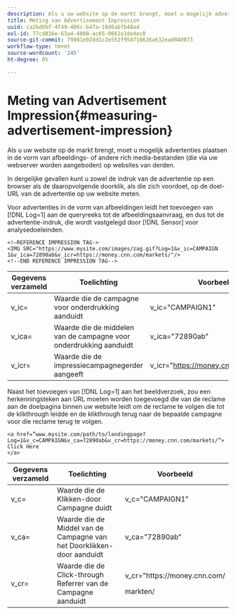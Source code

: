 ```yaml
---
description: Als u uw website op de markt brengt, moet u mogelijk advertenties plaatsen in de vorm van afbeeldings- of andere rich media-bestanden (die via uw webserver worden aangeboden) op websites van derden.
title: Meting van Advertisement Impression
uuid: ca2bd6bf-4f49-406c-b47a-18d6abfb48a4
exl-id: 77cd816e-63a4-4080-ac65-0661e1de4ec0
source-git-commit: 79981e92dd1c2e552f958716626a632ead940973
workflow-type: tm+mt
source-wordcount: '245'
ht-degree: 0%

---
```


# Meting van Advertisement Impression{#measuring-advertisement-impression}

Als u uw website op de markt brengt, moet u mogelijk advertenties plaatsen in de vorm van afbeeldings- of andere rich media-bestanden (die via uw webserver worden aangeboden) op websites van derden.

In dergelijke gevallen kunt u zowel de indruk van de advertentie op een browser als de daaropvolgende doorklik, als die zich voordoet, op de doel-URL van de advertentie op uw website meten.

Voor advertenties in de vorm van afbeeldingen leidt het toevoegen van [!DNL Log=1] aan de queryreeks tot de afbeeldingsaanvraag, en dus tot de advertentie-indruk, die wordt vastgelegd door [!DNL Sensor] voor analysedoeleinden.

```
<!—REFERENCE IMPRESSION TAG->
<IMG SRC="https://www.mysite.com/images/zag.gif?Log=1&v_ic=CAMPAIGN 1&v_ica=72890ab&v_icr=https://money.cnn.com/markets/"/>
<!--END REFERENCE IMPRESSION TAG-->
```

| Gegevens verzameld | Toelichting | Voorbeeld |
|---|---|---|
| v_ic= | Waarde die de campagne voor onderdrukking aanduidt | v_ic=&quot;CAMPAIGN1&quot; |
| v_ica= | Waarde die de middelen van de campagne voor onderdrukking aanduidt | v_ica=&quot;72890ab&quot; |
| v_icr= | Waarde die de impressiecampagnegerder aangeeft | v_icr=&quot;https://money.cnn.com/markets/ |

Naast het toevoegen van [!DNL Log=1] aan het beeldverzoek, zou een herkenningsteken aan URL moeten worden toegevoegd die van de reclame aan de doelpagina binnen uw website leidt om de reclame te volgen die tot de klikthrough leidde en de klikthrough terug naar de bepaalde campagne voor die reclame terug te volgen.

```
<a href=”www.mysite.com/path/to/landingpage?Log=1&v_c=CAMPAIGN&v_ca=72890ab&v_cr=https://money.cnn.com/markets/”>
Click Here
</a>
```

<table id="table_B87134C522EF4AC9BD2AFA6F4A0CF574">
 <thead>
  <tr>
   <th colname="col1" class="entry"> Gegevens verzameld </th>
   <th colname="col2" class="entry"> Toelichting </th>
   <th colname="col3" class="entry"> Voorbeeld </th>
  </tr>
 </thead>
 <tbody>
  <tr>
   <td colname="col1"> v_c= </td>
   <td colname="col2"> Waarde die de Klikken-door Campagne duidt </td>
   <td colname="col3"> v_c="CAMPAIGN1" </td>
  </tr>
  <tr>
   <td colname="col1"> v_ca= </td>
   <td colname="col2"> Waarde die de Middel van de Campagne van het Doorklikken-door aanduidt </td>
   <td colname="col3"> v_ca="72890ab" </td>
  </tr>
  <tr>
   <td colname="col1"> v_cr= </td>
   <td colname="col2"> Waarde die de Click-through Referrer van de Campagne aanduidt </td>
   <td colname="col3"> <p> <span class="filepath"> v_cr="https://money.cnn.com/</span> </p> <p>markten/ </p> </td>
  </tr>
 </tbody>
</table>
